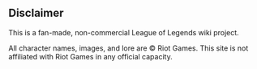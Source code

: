 ## Disclaimer

This is a fan-made, non-commercial League of Legends wiki project.

All character names, images, and lore are © Riot Games. This site is not affiliated with Riot Games in any official capacity.
